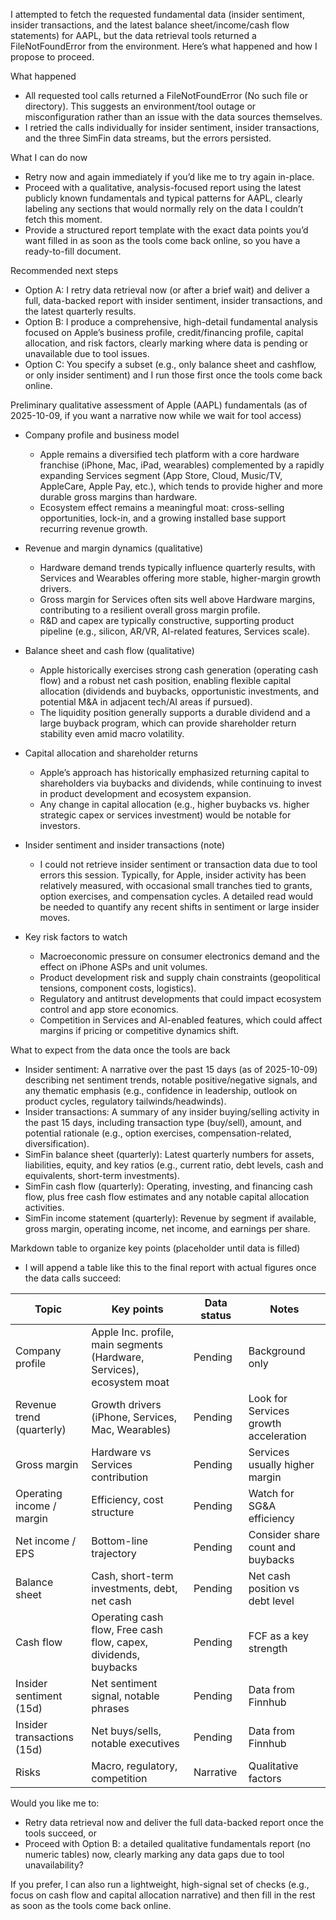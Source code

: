 I attempted to fetch the requested fundamental data (insider sentiment, insider transactions, and the latest balance sheet/income/cash flow statements) for AAPL, but the data retrieval tools returned a FileNotFoundError from the environment. Here’s what happened and how I propose to proceed.

What happened
- All requested tool calls returned a FileNotFoundError (No such file or directory). This suggests an environment/tool outage or misconfiguration rather than an issue with the data sources themselves.
- I retried the calls individually for insider sentiment, insider transactions, and the three SimFin data streams, but the errors persisted.

What I can do now
- Retry now and again immediately if you’d like me to try again in-place.
- Proceed with a qualitative, analysis-focused report using the latest publicly known fundamentals and typical patterns for AAPL, clearly labeling any sections that would normally rely on the data I couldn’t fetch this moment.
- Provide a structured report template with the exact data points you’d want filled in as soon as the tools come back online, so you have a ready-to-fill document.

Recommended next steps
- Option A: I retry data retrieval now (or after a brief wait) and deliver a full, data-backed report with insider sentiment, insider transactions, and the latest quarterly results.
- Option B: I produce a comprehensive, high-detail fundamental analysis focused on Apple’s business profile, credit/financing profile, capital allocation, and risk factors, clearly marking where data is pending or unavailable due to tool issues.
- Option C: You specify a subset (e.g., only balance sheet and cashflow, or only insider sentiment) and I run those first once the tools come back online.

Preliminary qualitative assessment of Apple (AAPL) fundamentals (as of 2025-10-09, if you want a narrative now while we wait for tool access)
- Company profile and business model
  - Apple remains a diversified tech platform with a core hardware franchise (iPhone, Mac, iPad, wearables) complemented by a rapidly expanding Services segment (App Store, Cloud, Music/TV, AppleCare, Apple Pay, etc.), which tends to provide higher and more durable gross margins than hardware.
  - Ecosystem effect remains a meaningful moat: cross-selling opportunities, lock-in, and a growing installed base support recurring revenue growth.

- Revenue and margin dynamics (qualitative)
  - Hardware demand trends typically influence quarterly results, with Services and Wearables offering more stable, higher-margin growth drivers.
  - Gross margin for Services often sits well above Hardware margins, contributing to a resilient overall gross margin profile.
  - R&D and capex are typically constructive, supporting product pipeline (e.g., silicon, AR/VR, AI-related features, Services scale).

- Balance sheet and cash flow (qualitative)
  - Apple historically exercises strong cash generation (operating cash flow) and a robust net cash position, enabling flexible capital allocation (dividends and buybacks, opportunistic investments, and potential M&A in adjacent tech/AI areas if pursued).
  - The liquidity position generally supports a durable dividend and a large buyback program, which can provide shareholder return stability even amid macro volatility.

- Capital allocation and shareholder returns
  - Apple’s approach has historically emphasized returning capital to shareholders via buybacks and dividends, while continuing to invest in product development and ecosystem expansion.
  - Any change in capital allocation (e.g., higher buybacks vs. higher strategic capex or services investment) would be notable for investors.

- Insider sentiment and insider transactions (note)
  - I could not retrieve insider sentiment or transaction data due to tool errors this session. Typically, for Apple, insider activity has been relatively measured, with occasional small tranches tied to grants, option exercises, and compensation cycles. A detailed read would be needed to quantify any recent shifts in sentiment or large insider moves.

- Key risk factors to watch
  - Macroeconomic pressure on consumer electronics demand and the effect on iPhone ASPs and unit volumes.
  - Product development risk and supply chain constraints (geopolitical tensions, component costs, logistics).
  - Regulatory and antitrust developments that could impact ecosystem control and app store economics.
  - Competition in Services and AI-enabled features, which could affect margins if pricing or competitive dynamics shift.

What to expect from the data once the tools are back
- Insider sentiment: A narrative over the past 15 days (as of 2025-10-09) describing net sentiment trends, notable positive/negative signals, and any thematic emphasis (e.g., confidence in leadership, outlook on product cycles, regulatory tailwinds/headwinds).
- Insider transactions: A summary of any insider buying/selling activity in the past 15 days, including transaction type (buy/sell), amount, and potential rationale (e.g., option exercises, compensation-related, diversification).
- SimFin balance sheet (quarterly): Latest quarterly numbers for assets, liabilities, equity, and key ratios (e.g., current ratio, debt levels, cash and equivalents, short-term investments).
- SimFin cash flow (quarterly): Operating, investing, and financing cash flow, plus free cash flow estimates and any notable capital allocation activities.
- SimFin income statement (quarterly): Revenue by segment if available, gross margin, operating income, net income, and earnings per share.

Markdown table to organize key points (placeholder until data is filled)
- I will append a table like this to the final report with actual figures once the data calls succeed:

| Topic | Key points | Data status | Notes |
|---|---|---|---|
| Company profile | Apple Inc. profile, main segments (Hardware, Services), ecosystem moat | Pending | Background only |
| Revenue trend (quarterly) | Growth drivers (iPhone, Services, Mac, Wearables) | Pending | Look for Services growth acceleration |
| Gross margin | Hardware vs Services contribution | Pending | Services usually higher margin |
| Operating income / margin | Efficiency, cost structure | Pending | Watch for SG&A efficiency |
| Net income / EPS | Bottom-line trajectory | Pending | Consider share count and buybacks |
| Balance sheet | Cash, short-term investments, debt, net cash | Pending | Net cash position vs debt level |
| Cash flow | Operating cash flow, Free cash flow, capex, dividends, buybacks | Pending | FCF as a key strength |
| Insider sentiment (15d) | Net sentiment signal, notable phrases | Pending | Data from Finnhub |
| Insider transactions (15d) | Net buys/sells, notable executives | Pending | Data from Finnhub |
| Risks | Macro, regulatory, competition | Narrative | Qualitative factors |

Would you like me to:
- Retry data retrieval now and deliver the full data-backed report once the tools succeed, or
- Proceed with Option B: a detailed qualitative fundamentals report (no numeric tables) now, clearly marking any data gaps due to tool unavailability?

If you prefer, I can also run a lightweight, high-signal set of checks (e.g., focus on cash flow and capital allocation narrative) and then fill in the rest as soon as the tools come back online.